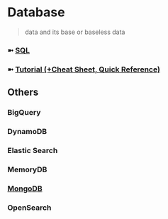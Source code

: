 # Database
> data and its base or baseless data

### ➼ [SQL](SQL)
### ➼ [Tutorial (+Cheat Sheet, Quick Reference)](Tutorial)


## Others

### BigQuery
### DynamoDB
### Elastic Search
### MemoryDB
### [MongoDB](MongoDB)
### OpenSearch
 
